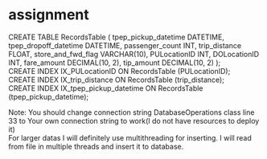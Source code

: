 # assignment

CREATE TABLE RecordsTable (
    tpep_pickup_datetime DATETIME,
    tpep_dropoff_datetime DATETIME,
    passenger_count INT,
    trip_distance FLOAT,
    store_and_fwd_flag VARCHAR(10),
    PULocationID INT,
    DOLocationID INT,
    fare_amount DECIMAL(10, 2),
    tip_amount DECIMAL(10, 2)
); <br/>
CREATE INDEX IX_PULocationID ON RecordsTable (PULocationID); <br/>
CREATE INDEX IX_trip_distance ON RecordsTable (trip_distance); <br/>
CREATE INDEX IX_tpep_pickup_datetime ON RecordsTable (tpep_pickup_datetime); <br/>


Note: You should change connection string DatabaseOperations class line 33 to Your own connection string to work(I do not have resources to deploy it) <br/>
For larger datas I will definitely use multithreading for inserting. I will read from file in multiple threads and insert it to database.